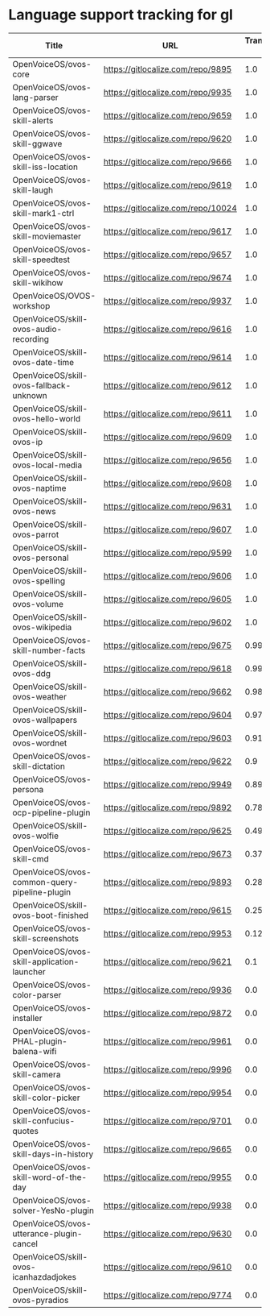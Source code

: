 # Language support tracking for gl

| Title | URL | Translated % | Total Chars | Total Words | Untranslated Chars | Untranslated Words | Translated Chars | Translated Words |
| --- | --- | --- | --- | --- | --- | --- | --- | --- |
| OpenVoiceOS/ovos-core | https://gitlocalize.com/repo/9895 | 1.0 | 935 | 153 | 0 | 0 | 935 | 153 |
| OpenVoiceOS/ovos-lang-parser | https://gitlocalize.com/repo/9935 | 1.0 | 1099 | 159 | 0 | 0 | 1099 | 159 |
| OpenVoiceOS/ovos-skill-alerts | https://gitlocalize.com/repo/9659 | 1.0 | 6736 | 1159 | 0 | 0 | 6736 | 1159 |
| OpenVoiceOS/ovos-skill-ggwave | https://gitlocalize.com/repo/9620 | 1.0 | 724 | 81 | 0 | 0 | 724 | 81 |
| OpenVoiceOS/ovos-skill-iss-location | https://gitlocalize.com/repo/9666 | 1.0 | 2993 | 483 | 11 | 2 | 2982 | 481 |
| OpenVoiceOS/ovos-skill-laugh | https://gitlocalize.com/repo/9619 | 1.0 | 291 | 41 | 0 | 0 | 291 | 41 |
| OpenVoiceOS/ovos-skill-mark1-ctrl | https://gitlocalize.com/repo/10024 | 1.0 | 2778 | 463 | 0 | 0 | 2778 | 463 |
| OpenVoiceOS/ovos-skill-moviemaster | https://gitlocalize.com/repo/9617 | 1.0 | 4577 | 639 | 0 | 0 | 4577 | 639 |
| OpenVoiceOS/ovos-skill-speedtest | https://gitlocalize.com/repo/9657 | 1.0 | 560 | 80 | 0 | 0 | 560 | 80 |
| OpenVoiceOS/ovos-skill-wikihow | https://gitlocalize.com/repo/9674 | 1.0 | 471 | 74 | 0 | 0 | 471 | 74 |
| OpenVoiceOS/OVOS-workshop | https://gitlocalize.com/repo/9937 | 1.0 | 5 | 2 | 0 | 0 | 5 | 2 |
| OpenVoiceOS/skill-ovos-audio-recording | https://gitlocalize.com/repo/9616 | 1.0 | 2458 | 375 | 0 | 0 | 2458 | 375 |
| OpenVoiceOS/skill-ovos-date-time | https://gitlocalize.com/repo/9614 | 1.0 | 11254 | 2127 | 0 | 0 | 11254 | 2127 |
| OpenVoiceOS/skill-ovos-fallback-unknown | https://gitlocalize.com/repo/9612 | 1.0 | 829 | 175 | 0 | 0 | 829 | 175 |
| OpenVoiceOS/skill-ovos-hello-world | https://gitlocalize.com/repo/9611 | 1.0 | 503 | 86 | 0 | 0 | 503 | 86 |
| OpenVoiceOS/skill-ovos-ip | https://gitlocalize.com/repo/9609 | 1.0 | 1009 | 190 | 0 | 0 | 1009 | 190 |
| OpenVoiceOS/skill-ovos-local-media | https://gitlocalize.com/repo/9656 | 1.0 | 1352 | 254 | 0 | 0 | 1352 | 254 |
| OpenVoiceOS/skill-ovos-naptime | https://gitlocalize.com/repo/9608 | 1.0 | 950 | 159 | 0 | 0 | 950 | 159 |
| OpenVoiceOS/skill-ovos-news | https://gitlocalize.com/repo/9631 | 1.0 | 630 | 86 | 0 | 0 | 630 | 86 |
| OpenVoiceOS/skill-ovos-parrot | https://gitlocalize.com/repo/9607 | 1.0 | 2052 | 360 | 0 | 0 | 2052 | 360 |
| OpenVoiceOS/skill-ovos-personal | https://gitlocalize.com/repo/9599 | 1.0 | 1027 | 148 | 0 | 0 | 1027 | 148 |
| OpenVoiceOS/skill-ovos-spelling | https://gitlocalize.com/repo/9606 | 1.0 | 238 | 35 | 0 | 0 | 238 | 35 |
| OpenVoiceOS/skill-ovos-volume | https://gitlocalize.com/repo/9605 | 1.0 | 1485 | 266 | 0 | 0 | 1485 | 266 |
| OpenVoiceOS/skill-ovos-wikipedia | https://gitlocalize.com/repo/9602 | 1.0 | 1339 | 195 | 0 | 0 | 1339 | 195 |
| OpenVoiceOS/ovos-skill-number-facts | https://gitlocalize.com/repo/9675 | 0.99 | 557 | 76 | 6 | 1 | 551 | 75 |
| OpenVoiceOS/skill-ovos-ddg | https://gitlocalize.com/repo/9618 | 0.99 | 1731 | 287 | 22 | 4 | 1709 | 283 |
| OpenVoiceOS/skill-ovos-weather | https://gitlocalize.com/repo/9662 | 0.98 | 13453 | 2231 | 209 | 39 | 13244 | 2192 |
| OpenVoiceOS/skill-ovos-wallpapers | https://gitlocalize.com/repo/9604 | 0.97 | 1304 | 133 | 34 | 4 | 1270 | 129 |
| OpenVoiceOS/skill-ovos-wordnet | https://gitlocalize.com/repo/9603 | 0.91 | 923 | 163 | 79 | 2 | 844 | 161 |
| OpenVoiceOS/ovos-skill-dictation | https://gitlocalize.com/repo/9622 | 0.9 | 6022 | 867 | 585 | 84 | 5437 | 783 |
| OpenVoiceOS/ovos-persona | https://gitlocalize.com/repo/9949 | 0.89 | 6271 | 758 | 671 | 68 | 5600 | 690 |
| OpenVoiceOS/ovos-ocp-pipeline-plugin | https://gitlocalize.com/repo/9892 | 0.78 | 2606 | 304 | 579 | 95 | 2027 | 209 |
| OpenVoiceOS/skill-ovos-wolfie | https://gitlocalize.com/repo/9625 | 0.49 | 724 | 116 | 372 | 52 | 352 | 64 |
| OpenVoiceOS/ovos-skill-cmd | https://gitlocalize.com/repo/9673 | 0.37 | 101 | 11 | 64 | 9 | 37 | 2 |
| OpenVoiceOS/ovos-common-query-pipeline-plugin | https://gitlocalize.com/repo/9893 | 0.28 | 67 | 15 | 48 | 11 | 19 | 4 |
| OpenVoiceOS/skill-ovos-boot-finished | https://gitlocalize.com/repo/9615 | 0.25 | 1661 | 202 | 1243 | 168 | 418 | 34 |
| OpenVoiceOS/ovos-skill-screenshots | https://gitlocalize.com/repo/9953 | 0.12 | 276 | 45 | 244 | 40 | 32 | 5 |
| OpenVoiceOS/ovos-skill-application-launcher | https://gitlocalize.com/repo/9621 | 0.1 | 533 | 61 | 478 | 55 | 55 | 6 |
| OpenVoiceOS/ovos-color-parser | https://gitlocalize.com/repo/9936 | 0.0 | 170418 | 28597 | 170418 | 28597 | 0 | 0 |
| OpenVoiceOS/ovos-installer | https://gitlocalize.com/repo/9872 | 0.0 | 7222 | 1090 | 7222 | 1090 | 0 | 0 |
| OpenVoiceOS/ovos-PHAL-plugin-balena-wifi | https://gitlocalize.com/repo/9961 | 0.0 | 753 | 131 | 753 | 131 | 0 | 0 |
| OpenVoiceOS/ovos-skill-camera | https://gitlocalize.com/repo/9996 | 0.0 | 310 | 62 | 310 | 62 | 0 | 0 |
| OpenVoiceOS/ovos-skill-color-picker | https://gitlocalize.com/repo/9954 | 0.0 | 643 | 107 | 643 | 107 | 0 | 0 |
| OpenVoiceOS/ovos-skill-confucius-quotes | https://gitlocalize.com/repo/9701 | 0.0 | 10694 | 1962 | 10694 | 1962 | 0 | 0 |
| OpenVoiceOS/ovos-skill-days-in-history | https://gitlocalize.com/repo/9665 | 0.0 | 10846902 | 1751706 | 10846594 | 1751659 | 308 | 47 |
| OpenVoiceOS/ovos-skill-word-of-the-day | https://gitlocalize.com/repo/9955 | 0.0 | 114 | 29 | 114 | 29 | 0 | 0 |
| OpenVoiceOS/ovos-solver-YesNo-plugin | https://gitlocalize.com/repo/9938 | 0.0 | 812 | 156 | 812 | 156 | 0 | 0 |
| OpenVoiceOS/ovos-utterance-plugin-cancel | https://gitlocalize.com/repo/9630 | 0.0 | 220 | 36 | 220 | 36 | 0 | 0 |
| OpenVoiceOS/skill-ovos-icanhazdadjokes | https://gitlocalize.com/repo/9610 | 0.0 | 84445 | 15866 | 84088 | 15792 | 357 | 74 |
| OpenVoiceOS/skill-ovos-pyradios | https://gitlocalize.com/repo/9774 | 0.0 | 63 | 7 | 63 | 7 | 0 | 0 |
